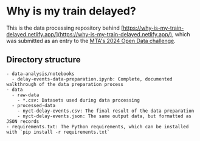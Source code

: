 # Why is my train delayed?

This is the data processing repository behind [https://why-is-my-train-delayed.netlify.app/](https://why-is-my-train-delayed.netlify.app/), which was submitted as an entry to the [MTA's 2024 Open Data challenge](https://new.mta.info/article/mta-open-data-challenge).

## Directory structure

```
- data-analysis/notebooks
  - delay-events-data-preparation.ipynb: Complete, documented walkthrough of the data preparation process
- data
  - raw-data
    - *.csv: Datasets used during data processing
  - processed-data
    - nyct-delay-events.csv: The final result of the data preparation
    - nyct-delay-events.json: The same output data, but formatted as JSON records
- requirements.txt: The Python requirements, which can be installed with `pip install -r requirements.txt`
```
